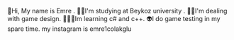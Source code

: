 🤗Hi, My name is Emre .
✍🏻I'm studying at Beykoz university .
🥷🏻I'm dealing with game design.
👨🏽‍💻Im learning c# and c++.
👽I do game testing in my spare time.
my instagram is emre1colakglu
